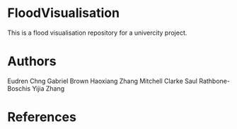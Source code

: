 # FloodVisualisation
This is a flood visualisation repository for a univercity project.

# Authors
Eudren Chng
Gabriel Brown
Haoxiang Zhang
Mitchell Clarke
Saul Rathbone-Boschis
Yijia Zhang

# References
